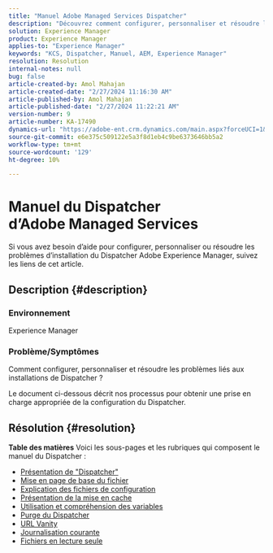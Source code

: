 ```yaml
---
title: "Manuel Adobe Managed Services Dispatcher"
description: "Découvrez comment configurer, personnaliser et résoudre les problèmes liés aux installations AEM dispatcher. Suivez les liens mentionnés."
solution: Experience Manager
product: Experience Manager
applies-to: "Experience Manager"
keywords: "KCS, Dispatcher, Manuel, AEM, Experience Manager"
resolution: Resolution
internal-notes: null
bug: false
article-created-by: Amol Mahajan
article-created-date: "2/27/2024 11:16:30 AM"
article-published-by: Amol Mahajan
article-published-date: "2/27/2024 11:22:21 AM"
version-number: 9
article-number: KA-17490
dynamics-url: "https://adobe-ent.crm.dynamics.com/main.aspx?forceUCI=1&pagetype=entityrecord&etn=knowledgearticle&id=c44ec7a5-61d5-ee11-9079-6045bd006268"
source-git-commit: e6e375c509122e5a3f8d1eb4c9be6373646bb5a2
workflow-type: tm+mt
source-wordcount: '129'
ht-degree: 10%

---
```


# Manuel du Dispatcher d’Adobe Managed Services


Si vous avez besoin d’aide pour configurer, personnaliser ou résoudre les problèmes d’installation du Dispatcher Adobe Experience Manager, suivez les liens de cet article.

## Description {#description}


### <b>Environnement</b>

Experience Manager

### <b>Problème/Symptômes</b>

Comment configurer, personnaliser et résoudre les problèmes liés aux installations de Dispatcher ?

Le document ci-dessous décrit nos processus pour obtenir une prise en charge appropriée de la configuration du Dispatcher.


## Résolution {#resolution}

<b>Table des matières</b>
Voici les sous-pages et les rubriques qui composent le manuel du Dispatcher :

- [Présentation de &quot;Dispatcher&quot;](https://experienceleague.adobe.com/docs/experience-cloud-kcs/kbarticles/KA-17911.html)
- [Mise en page de base du fichier](https://experienceleague.adobe.com/docs/experience-cloud-kcs/kbarticles/KA-17502.html)
- [Explication des fichiers de configuration](https://experienceleague.adobe.com/docs/experience-cloud-kcs/kbarticles/KA-17477.html)
- [Présentation de la mise en cache](https://experienceleague.adobe.com/docs/experience-cloud-kcs/kbarticles/KA-17912.html)
- [Utilisation et compréhension des variables](https://experienceleague.adobe.com/docs/experience-cloud-kcs/kbarticles/KA-17487.html)
- [Purge du Dispatcher](https://experienceleague.adobe.com/docs/experience-cloud-kcs/kbarticles/KA-17493.html)
- [URL Vanity](https://experienceleague.adobe.com/docs/experience-cloud-kcs/kbarticles/KA-17463.html)
- [Journalisation courante](https://experienceleague.adobe.com/docs/experience-cloud-kcs/kbarticles/KA-17914.html)
- [Fichiers en lecture seule](https://experienceleague.adobe.com/docs/experience-cloud-kcs/kbarticles/KA-17483.html)

